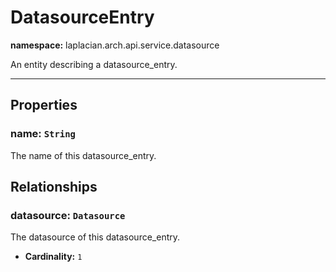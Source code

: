 

# **DatasourceEntry**
**namespace:** laplacian.arch.api.service.datasource

An entity describing a datasource_entry.



---

## Properties

### name: `String`
The name of this datasource_entry.

## Relationships

### datasource: `Datasource`
The datasource of this datasource_entry.
- **Cardinality:** `1`

